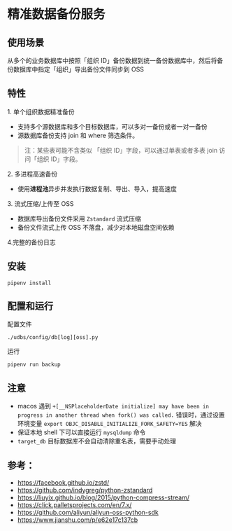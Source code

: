 # 精准数据备份服务

## 使用场景

从多个的业务数据库中按照「组织 ID」备份数据到统一备份数据库中，然后将备份数据库中指定「组织」导出备份文件同步到 OSS

## 特性

1\. 单个组织数据精准备份
- 支持多个源数据库和多个目标数据库，可以多对一备份或者一对一备份
- 源数据库备份支持 join 和 where 筛选条件。
> 注：某些表可能不含类似 「组织 ID」字段，可以通过单表或者多表 join 访问「组织 ID」字段。

2\. 多进程高速备份
- 使用**进程池**异步并发执行数据复制、导出、导入，提高速度

3\. 流式压缩/上传至 OSS
- 数据库导出备份文件采用 `Zstandard` 流式压缩
- 备份文件流式上传 OSS 不落盘，减少对本地磁盘空间依赖

4\.完整的备份日志

## 安装

```shell
pipenv install
```

## 配置和运行

配置文件
 
 ```
 ./udbs/config/db[log][oss].py
 ```
 
 运行
 
 ```shell
 pipenv run backup
 ```


## 注意

- macos 遇到 `+[__NSPlaceholderDate initialize] may have been in progress in another thread when fork() was called.` 错误时，通过设置
环境变量 `export OBJC_DISABLE_INITIALIZE_FORK_SAFETY=YES` 解决
- 保证本地 shell 下可以直接运行 `mysqldump` 命令
- `target_db` 目标数据库不会自动清除重名表，需要手动处理

## 参考：

- https://facebook.github.io/zstd/
- https://github.com/indygreg/python-zstandard
- https://liuyix.github.io/blog/2015/python-compress-stream/
- https://click.palletsprojects.com/en/7.x/
- https://github.com/aliyun/aliyun-oss-python-sdk
- https://www.jianshu.com/p/e62e17c137cb
